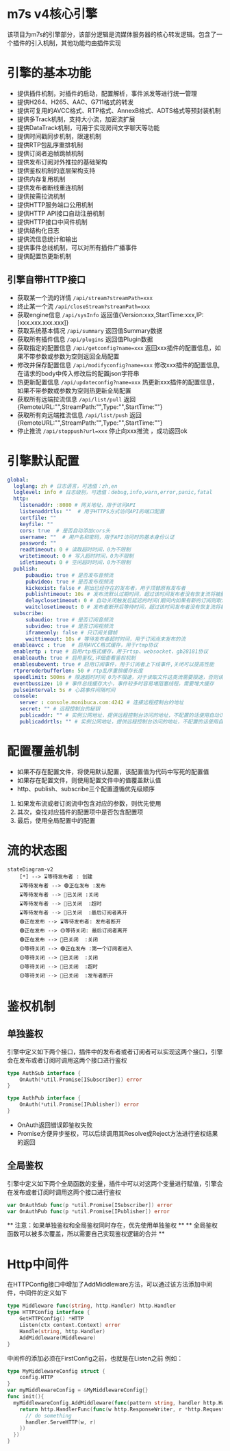 # m7s v4核心引擎

该项目为m7s的引擎部分，该部分逻辑是流媒体服务器的核心转发逻辑。包含了一个插件的引入机制，其他功能均由插件实现

# 引擎的基本功能
- 提供插件机制，对插件的启动，配置解析，事件派发等进行统一管理
- 提供H264、H265、AAC、G711格式的转发
- 提供可复用的AVCC格式、RTP格式、AnnexB格式、ADTS格式等预封装机制
- 提供多Track机制，支持大小流，加密流扩展
- 提供DataTrack机制，可用于实现房间文字聊天等功能
- 提供时间戳同步机制，限速机制
- 提供RTP包乱序重排机制
- 提供订阅者追帧跳帧机制
- 提供发布订阅对外推拉的基础架构
- 提供鉴权机制的底层架构支持
- 提供内存复用机制
- 提供发布者断线重连机制
- 提供按需拉流机制
- 提供HTTP服务端口公用机制
- 提供HTTP API接口自动注册机制
- 提供HTTP接口中间件机制
- 提供结构化日志
- 提供流信息统计和输出
- 提供事件总线机制，可以对所有插件广播事件
- 提供配置热更新机制
## 引擎自带HTTP接口
- 获取某一个流的详情 `/api/stream?streamPath=xxx`
- 终止某一个流 `/api/closeStream?streamPath=xxx`
- 获取engine信息 `/api/sysInfo` 返回值{Version:xxx,StartTime:xxx,IP:[xxx.xxx.xxx.xxx]}
- 获取系统基本情况 `/api/summary` 返回值Summary数据
- 获取所有插件信息 `/api/plugins` 返回值Plugin数据
- 获取指定的配置信息 `/api/getconfig?name=xxx` 返回xxx插件的配置信息，如果不带参数或参数为空则返回全局配置
- 修改并保存配置信息 `/api/modifyconfig?name=xxx` 修改xxx插件的配置信息,在请求的body中传入修改后的配置json字符串
- 热更新配置信息 `/api/updateconfig?name=xxx` 热更新xxx插件的配置信息，如果不带参数或参数为空则热更新全局配置
- 获取所有远端拉流信息 `/api/list/pull` 返回{RemoteURL:"",StreamPath:"",Type:"",StartTime:""}
- 获取所有向远端推流信息 `/api/list/push` 返回{RemoteURL:"",StreamPath:"",Type:"",StartTime:""}
- 停止推流 `/api/stoppush?url=xxx` 停止向xxx推流 ，成功返回ok
# 引擎默认配置
```yaml
global:
  loglang: zh # 日志语言，可选值：zh,en
  loglevel: info # 日志级别，可选值：debug,info,warn,error,panic,fatal
  http:
    listenaddr: :8080 # 网关地址，用于访问API
    listenaddrtls: ""  # 用于HTTPS方式访问API的端口配置
    certfile: ""
    keyfile: ""
    cors: true  # 是否自动添加cors头
    username: ""  # 用户名和密码，用于API访问时的基本身份认证
    password: ""
    readtimeout: 0 # 读取超时时间，0为不限制
    writetimeout: 0 # 写入超时时间，0为不限制
    idletimeout: 0 # 空闲超时时间，0为不限制
  publish:
      pubaudio: true # 是否发布音频流
      pubvideo: true # 是否发布视频流
      kickexist: false # 剔出已经存在的发布者，用于顶替原有发布者
      publishtimeout: 10s # 发布流默认过期时间，超过该时间发布者没有恢复流将被删除
      delayclosetimeout: 0 # 自动关闭触发后延迟的时间(期间内如果有新的订阅则取消触发关闭)，0为关闭该功能，保持连接。
      waitclosetimeout: 0 # 发布者断开后等待时间，超过该时间发布者没有恢复流将被删除，0为关闭该功能，由订阅者决定是否删除
  subscribe:
      subaudio: true # 是否订阅音频流
      subvideo: true # 是否订阅视频流
      iframeonly: false # 只订阅关键帧
      waittimeout: 10s # 等待发布者超时时间，用于订阅尚未发布的流
  enableavcc : true  # 启用AVCC格式缓存，用于rtmp协议
  enablertp : true # 启用rtp格式缓存，用于rtsp、websocket、gb28181协议
  enableauth: true # 启用鉴权,详细查看鉴权机制
  enablesubevent: true # 启用订阅事件，用于订阅者上下线事件,关闭可以提高性能
  rtpreroderbufferlen: 50 # rtp乱序重排缓存长度
  speedlimit: 500ms # 限速超时时间 0为不限速，对于读取文件这类流需要限速，否则读取过快
  eventbussize: 10 # 事件总线缓存大小，事件较多时容易堵阻塞线程，需要增大缓存
  pulseinterval: 5s # 心跳事件间隔时间
  console: 
    server : console.monibuca.com:4242 # 连接远程控制台的地址
    secret: "" # 远程控制台的秘钥
    publicaddr: "" # 实例公网地址，提供远程控制台访问的地址，不配置的话使用自动识别的地址
    publicaddrtls: "" # 实例公网地址，提供远程控制台访问的地址，不配置的话使用自动识别的地址（https）
```

# 配置覆盖机制
- 如果不存在配置文件，将使用默认配置，该配置值为代码中写死的配置值
- 如果存在配置文件，则使用配置文件中的值覆盖默认值
- http、publish、subscribe三个配置遵循优先级顺序
1. 如果发布流或者订阅流中包含对应的参数，则优先使用
2. 其次，查找对应插件的配置项中是否包含配置项
3. 最后，使用全局配置中的配置

# 流的状态图
```mermaid
stateDiagram-v2
    [*] --> ⌛等待发布者 : 创建
    ⌛等待发布者 --> 🟢正在发布 :发布
    ⌛等待发布者 --> 🔴已关闭 :关闭
    ⌛等待发布者 --> 🔴已关闭  :超时
    ⌛等待发布者 --> 🔴已关闭  :最后订阅者离开
    🟢正在发布 --> ⌛等待发布者: 发布者断开
    🟢正在发布 --> 🟡等待关闭: 最后订阅者离开
    🟢正在发布 --> 🔴已关闭  :关闭
    🟡等待关闭 --> 🟢正在发布 :第一个订阅者进入
    🟡等待关闭 --> 🔴已关闭  :关闭
    🟡等待关闭 --> 🔴已关闭  :超时
    🟡等待关闭 --> 🔴已关闭  :发布者断开
```

# 鉴权机制

## 单独鉴权
引擎中定义如下两个接口，插件中的发布者或者订阅者可以实现这两个接口，引擎会在发布或者订阅时调用这两个接口进行鉴权
```go
type AuthSub interface {
	OnAuth(*util.Promise[ISubscriber]) error
}

type AuthPub interface {
	OnAuth(*util.Promise[IPublisher]) error
}
```
- OnAuth返回错误即鉴权失败
- Promise方便异步鉴权，可以后续调用其Resolve或Reject方法进行鉴权结果的返回

## 全局鉴权
引擎中定义如下两个全局函数的变量，插件中可以对这两个变量进行赋值，引擎会在发布或者订阅时调用这两个接口进行鉴权
```go
var OnAuthSub func(p *util.Promise[ISubscriber]) error
var OnAuthPub func(p *util.Promise[IPublisher]) error
```
** 注意：如果单独鉴权和全局鉴权同时存在，优先使用单独鉴权 **
** 全局鉴权函数可以被多次覆盖，所以需要自己实现鉴权逻辑的合并 **

# Http中间件
在HTTPConfig接口中增加了AddMiddleware方法，可以通过该方法添加中间件，中间件的定义如下
```go
type Middleware func(string, http.Handler) http.Handler
type HTTPConfig interface {
	GetHTTPConfig() *HTTP
	Listen(ctx context.Context) error
	Handle(string, http.Handler)
	AddMiddleware(Middleware)
}

```
中间件的添加必须在FirstConfig之前，也就是在Listen之前
例如：
```go
type MyMiddlewareConfig struct {
  	config.HTTP
}
var myMiddlewareConfig = &MyMiddlewareConfig{}
func init(){
  myMiddlewareConfig.AddMiddleware(func(pattern string, handler http.Handler) http.Handler {
    return http.HandlerFunc(func(w http.ResponseWriter, r *http.Request) {
      // do something
      handler.ServeHTTP(w, r)
    })
  })
}
```